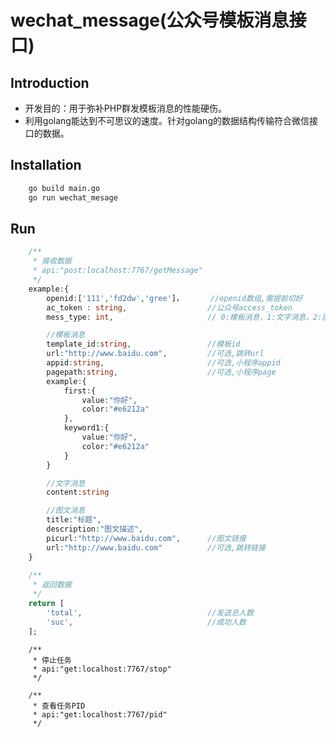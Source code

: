 # wechat_message(公众号模板消息接口)


## Introduction
- 开发目的：用于弥补PHP群发模板消息的性能硬伤。
- 利用golang能达到不可思议的速度。针对golang的数据结构传输符合微信接口的数据。


## Installation

```bash
	go build main.go
	go run wechat_mesage
```

## Run
```php
	/**
	 * 接收数据
	 * api:"post:localhost:7767/getMessage"
	 */
	example:{
		openid:['111','fd2dw','gree']，		//openid数组,需提前切好
		ac_token : string,					//公众号access_token
		mess_type: int,						// 0:模板消息，1:文字消息，2:图文消息

		//模板消息
		template_id:string,					//模板id
		url:"http://www.baidu.com",			//可选,跳转url	
		appid:string,						//可选,小程序appid
		pagepath:string,					//可选,小程序page
		example:{
			first:{
				value:"你好",
				color:"#e6212a"
			},
			keyword1:{
				value:"你好",
				color:"#e6212a"				
			}
		}

		//文字消息
		content:string

		//图文消息
		title:"标题",
		description:"图文描述",
		picurl:"http://www.baidu.com",		//图文链接
		url:"http://www.baidu.com"			//可选,跳转链接
	}
	
	/**
	 * 返回数据
	 */
	return [
		'total', 							//发送总人数
		'suc', 								//成功人数
	];
```

```golang
	/**
	 * 停止任务
	 * api:"get:localhost:7767/stop"
	 */

```

```golang
	/**
	 * 查看任务PID
	 * api:"get:localhost:7767/pid"
	 */
```


